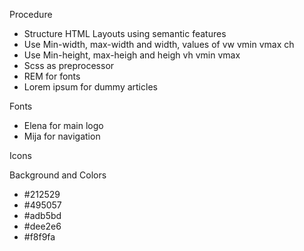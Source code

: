Procedure

- Structure HTML Layouts using semantic features
- Use Min-width, max-width and width, values of vw vmin vmax ch
- Use Min-height, max-heigh and heigh vh vmin vmax
- Scss as preprocessor
- REM for fonts
- Lorem ipsum for dummy articles

Fonts

- Elena for main logo
- Mija for navigation

Icons
<i class="fas fa-cat"></i>
<i class="fas fa-search"></i>

Background and Colors

- #212529
- #495057
- #adb5bd
- #dee2e6
- #f8f9fa
